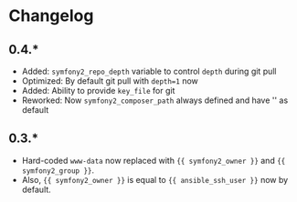 # Changelog

## 0.4.*

* Added: `symfony2_repo_depth` variable to control `depth` during git pull
* Optimized: By default git pull with `depth=1` now
* Added: Ability to provide `key_file` for git
* Reworked: Now `symfony2_composer_path` always defined and have '' as default

## 0.3.*

* Hard-coded `www-data` now replaced with `{{ symfony2_owner }}` and `{{ symfony2_group }}`.
* Also, `{{ symfony2_owner }}` is equal to `{{ ansible_ssh_user }}` now by default.
